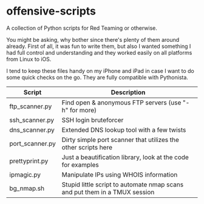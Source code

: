 # offensive-scripts
A collection of Python scripts for Red Teaming or otherwise.

You might be asking, why bother since there's plenty of them around already. First of all, it was fun to write them, but also I wanted something I had full control and understanding and they worked easily on all platforms from Linux to iOS.

I tend to keep these files handy on my iPhone and iPad in case I want to do some quick checks on the go. They are fully compatible with Pythonista.

|Script                | Description                                          |
|----------------------|------------------------------------------------------|
|ftp_scanner.py| Find open & anonymous FTP servers (use "-h" for more)|
|ssh_scanner.py| SSH login bruteforcer|
|dns_scanner.py| Extended DNS lookup tool with a few twists|
|port_scanner.py| Dirty simple port scanner that utilizes the other scripts here|
|prettyprint.py| Just a beautification library, look at the code for examples|
|ipmagic.py| Manipulate IPs using WHOIS information|
|bg_nmap.sh            | Stupid little script to automate nmap scans and put them in a TMUX session |

